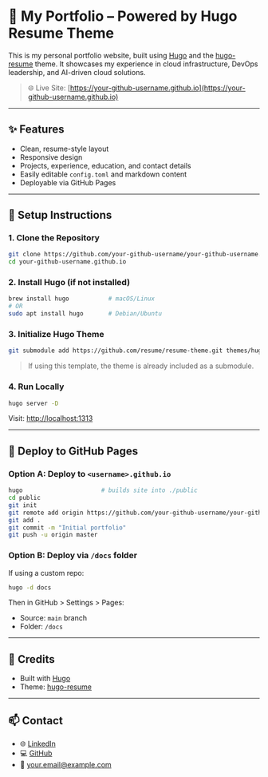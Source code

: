 # 🚀 My Portfolio – Powered by Hugo Resume Theme

This is my personal portfolio website, built using [Hugo](https://gohugo.io/) and the [hugo-resume](https://themes.gohugo.io/themes/hugo-resume) theme. It showcases my experience in cloud infrastructure, DevOps leadership, and AI-driven cloud solutions.

> 🌐 Live Site: [https://your-github-username.github.io](https://your-github-username.github.io)

---

## ✨ Features

- Clean, resume-style layout
- Responsive design
- Projects, experience, education, and contact details
- Easily editable `config.toml` and markdown content
- Deployable via GitHub Pages

---

## 🚧 Setup Instructions

### 1. Clone the Repository

```bash
git clone https://github.com/your-github-username/your-github-username.github.io.git
cd your-github-username.github.io
```

### 2. Install Hugo (if not installed)

```bash
brew install hugo           # macOS/Linux
# OR
sudo apt install hugo       # Debian/Ubuntu
```

### 3. Initialize Hugo Theme

```bash
git submodule add https://github.com/resume/resume-theme.git themes/hugo-resume
```

> If using this template, the theme is already included as a submodule.

### 4. Run Locally

```bash
hugo server -D
```

Visit: [http://localhost:1313](http://localhost:1313)

---

## 🚀 Deploy to GitHub Pages

### Option A: Deploy to `<username>.github.io`

```bash
hugo                      # builds site into ./public
cd public
git init
git remote add origin https://github.com/your-github-username/your-github-username.github.io.git
git add .
git commit -m "Initial portfolio"
git push -u origin master
```

### Option B: Deploy via `/docs` folder

If using a custom repo:

```bash
hugo -d docs
```

Then in GitHub > Settings > Pages:
- Source: `main` branch
- Folder: `/docs`

---

## 🧠 Credits

- Built with [Hugo](https://gohugo.io/)
- Theme: [hugo-resume](https://github.com/resume/resume-theme)

---

## 📫 Contact

- 🌐 [LinkedIn](https://linkedin.com/in/yourprofile)
- 💻 [GitHub](https://github.com/yourusername)
- 📧 your.email@example.com
